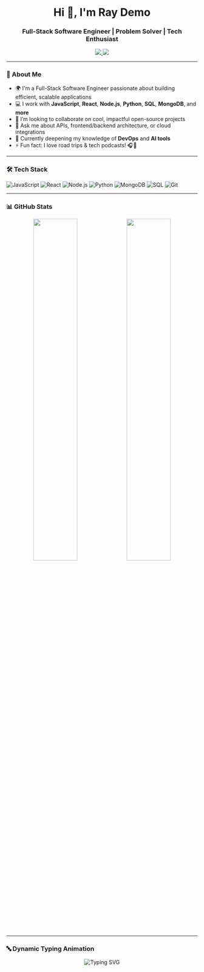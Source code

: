 <h1 align="center">Hi 👋, I'm Ray Demo</h1>
<h3 align="center">Full-Stack Software Engineer | Problem Solver | Tech Enthusiast</h3>

<p align="center">
  <a href="https://linkedin.com/in/your-link" target="_blank">
    <img src="https://img.shields.io/badge/LinkedIn-0A66C2?style=for-the-badge&logo=linkedin&logoColor=white" />
  </a>
  <a href="https://twitter.com/your-handle" target="_blank">
    <img src="https://img.shields.io/badge/Twitter-1DA1F2?style=for-the-badge&logo=twitter&logoColor=white" />
  </a>
</p>

---

### 🧠 About Me

- 🌍 I'm a Full-Stack Software Engineer passionate about building efficient, scalable applications  
- 💻 I work with **JavaScript**, **React**, **Node.js**, **Python**, **SQL**, **MongoDB**, and **more**  
- 👯 I’m looking to collaborate on cool, impactful open-source projects  
- 💬 Ask me about APIs, frontend/backend architecture, or cloud integrations  
- 🌱 Currently deepening my knowledge of **DevOps** and **AI tools**  
- ⚡ Fun fact: I love road trips & tech podcasts! 🎧🚗

---

### 🛠️ Tech Stack

![JavaScript](https://img.shields.io/badge/JavaScript-F7DF1E?style=flat-square&logo=javascript&logoColor=black)
![React](https://img.shields.io/badge/React-20232A?style=flat-square&logo=react)
![Node.js](https://img.shields.io/badge/Node.js-339933?style=flat-square&logo=nodedotjs&logoColor=white)
![Python](https://img.shields.io/badge/Python-3776AB?style=flat-square&logo=python&logoColor=white)
![MongoDB](https://img.shields.io/badge/MongoDB-4EA94B?style=flat-square&logo=mongodb&logoColor=white)
![SQL](https://img.shields.io/badge/SQL-4479A1?style=flat-square&logo=mysql&logoColor=white)
![Git](https://img.shields.io/badge/Git-F05032?style=flat-square&logo=git&logoColor=white)

---

### 📊 GitHub Stats

<p align="center">
  <img src="https://github-readme-stats.vercel.app/api?username=raydemo&show_icons=true&theme=github_dark&hide=issues&count_private=true" width="48%"/>
  <img src="https://github-readme-streak-stats.herokuapp.com/?user=raydemo&theme=github-dark" width="48%"/>
</p>

---

### 🔤 Dynamic Typing Animation

<p align="center">
  <img src="https://readme-typing-svg.herokuapp.com?font=Fira+Code&duration=3000&pause=1000&center=true&width=440&lines=Full-Stack+Software+Engineer;Open+Source+Contributor;Lifelong+Learner+%F0%9F%93%9A;Let's+Build+Something+Cool+Together!" alt="Typing SVG" />
</p>

